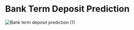 # Bank Term Deposit Prediction
![Bank term deposıt predıctıon (1)](https://github.com/ecemolgun/Bank-term-deposit-prediction/assets/79108733/11625985-c838-4e51-bac7-136624445fd7)
